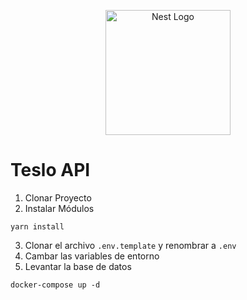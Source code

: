 <p align="center">
  <a href="http://nestjs.com/" target="blank"><img src="https://nestjs.com/img/logo-small.svg" width="200" alt="Nest Logo" /></a>
</p>

# Teslo API
1. Clonar Proyecto
2. Instalar Módulos
```
yarn install
```
3. Clonar el archivo ```.env.template``` y renombrar a ```.env```
4. Cambar las variables de entorno
5. Levantar la base de datos
```
docker-compose up -d
```
